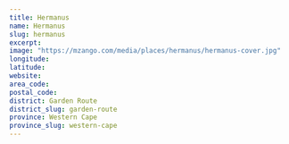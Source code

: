 ```yaml
---
title: Hermanus
name: Hermanus
slug: hermanus
excerpt: 
image: "https://mzango.com/media/places/hermanus/hermanus-cover.jpg"
longitude: 
latitude: 
website: 
area_code: 
postal_code: 
district: Garden Route
district_slug: garden-route
province: Western Cape
province_slug: western-cape
---
```

